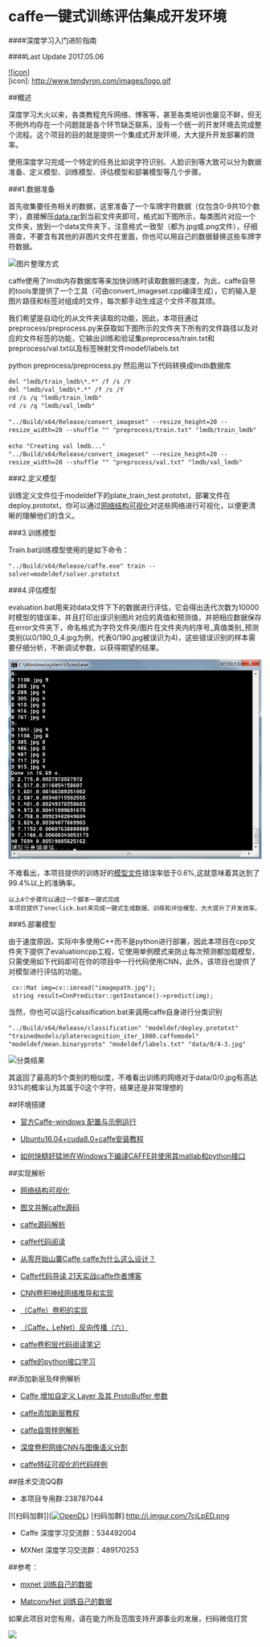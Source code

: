 caffe一键式训练评估集成开发环境
====================================

####深度学习入门进阶指南

####Last Update 2017.05.06

[![icon]](http://www.tendyron.com/)  
[icon]: http://www.tendyron.com/images/logo.gif

##概述

深度学习大火以来，各类教程充斥网络、博客等，甚至各类培训也屡见不鲜，但无不例外均存在一个问题就是各个环节缺乏联系，没有一个统一的开发环境去完成整个流程。这个项目的目的就是提供一个集成式开发环境，大大提升开发部署的效率。

使用深度学习完成一个特定的任务比如说字符识别、人脸识别等大致可以分为数据准备、定义模型、训练模型、评估模型和部署模型等几个步骤。

###1.数据准备

首先收集要任务相关的数据，这里准备了一个车牌字符数据（仅包含0-9共10个数字），直接解压[data.rar](data.rar)到当前文件夹即可，格式如下图所示，每类图片对应一个文件夹，放到一个data文件夹下，注意格式一致型（都为.jpg或.png文件），仔细筛查，不要含有其他的非图片文件在里面，你也可以用自己的数据替换这些车牌字符数据。

![图片整理方式](figures/data.png)

caffe使用了lmdb内存数据库等来加快训练时读取数据的速度，为此，caffe自带的tools里提供了一个工具（可由convert_imageset.cpp编译生成），它的输入是图片路径和标签对组成的文件，每次都手动生成这个文件不胜其烦。

我们希望是自动化的从文件夹读取的功能，因此，本项目通过preprocess/preprocess.py来获取如下图所示的文件夹下所有的文件路径以及对应的文件标签的功能，它输出训练和验证集preprocess/train.txt和preprocess/val.txt以及标签映射文件modef/labels.txt

python preprocess/preprocess.py
然后用以下代码转换成lmdb数据库

```
del "lmdb/train_lmdb\*.*" /f /s /Y
del "lmdb/val_lmdb\*.*" /f /s /Y
rd /s /q "lmdb/train_lmdb"
rd /s /q "lmdb/val_lmdb"

"../Build/x64/Release/convert_imageset" --resize_height=20 --resize_width=20 --shuffle "" "preprocess/train.txt" "lmdb/train_lmdb"

echo "Creating val lmdb..."
"../Build/x64/Release/convert_imageset" --resize_height=20 --resize_width=20 --shuffle "" "preprocess/val.txt" "lmdb/val_lmdb"
```

###2.定义模型

训练定义文件位于modeldef下的plate_train_test.prototxt，部署文件在deploy.prototxt，你可以通过[网络结构可视化](http://ethereon.github.io/netscope/#/editor)对这些网络进行可视化，以便更清晰的理解他们的含义。

###3.训练模型

Train.bat训练模型使用的是如下命令：

```
"../Build/x64/Release/caffe.exe" train --solver=modeldef/solver.prototxt
```

###4.评估模型

evaluation.bat用来对data文件下下的数据进行评估，它会得出迭代次数为10000时模型的错误率，并且打印出误识别图片对应的真值和预测值，并把相应数据保存在error文件夹下，命名格式为字符文件夹/图片在文件夹内的序号_真值类别_预测类别(以0/190_0_4.jpg为例，代表0/190.jpg被误识为4)，这些错误识别的样本需要仔细分析，不断调试参数，以获得期望的结果。

![评估结果](figures/error.png)

不难看出，本项目提供的训练好的[模型文件](trainedmodels/platerecognition_iter_10000.caffemodel)错误率低于0.6%,这就意味着其达到了99.4%以上的准确率。



```
以上4个步骤可以通过一个脚本一键式完成
本项目提供了oneclick.bat来完成一键式生成数据、训练和评估模型，大大提升了开发效率。
```

###5.部署模型

由于速度原因，实际中多使用C++而不是python进行部署，因此本项目在cpp文件夹下提供了evaluationcpp工程，它使用单例模式来防止每次预测都加载模型，只需使用如下代码即可在你的项目中一行代码使用CNN，此外，该项目也提供了对模型进行评估的功能。

```
 cv::Mat img=cv::imread("imagepath.jpg");
 string result=CnnPredictor::getInstance()->predict(img);
```

当然，你也可以运行calssification.bat来调用caffe自身进行分类识别

```
"../Build/x64/Release/classification" "modeldef/deploy.prototxt" "trainedmodels/platerecognition_iter_1000.caffemodel" "modeldef/mean.binaryproto" "modeldef/labels.txt" "data/0/4-3.jpg"
```
![分类结果](figures/classification.png)

其返回了最高的5个类别的相似度，不难看出训练的网络对于data/0/0.jpg有高达93%的概率认为其属于0这个字符，结果还是非常理想的

##环境搭建

* [官方Caffe-windows 配置与示例运行](http://blog.csdn.net/guoyk1990/article/details/52909864)

* [Ubuntu16.04+cuda8.0+caffe安装教程](http://blog.csdn.net/autocyz/article/details/52299889)

* [如何快糙好猛地在Windows下编译CAFFE并使用其matlab和python接口](http://blog.csdn.net/happynear/article/details/45372231)

##实现解析

* [网络结构可视化](http://ethereon.github.io/netscope/#/editor)

* [图文并解caffe源码](http://blog.csdn.net/mounty_fsc/article/category/6136645)

* [caffe源码解析](http://blog.csdn.net/qq_16055159)

* [caffe代码阅读](http://blog.csdn.net/xizero00/article/category/5619855/)

* [从零开始山寨Caffe caffe为什么这么设计？](http://www.cnblogs.com/neopenx/)

* [Caffe代码导读 21天实战caffe作者博客](http://blog.csdn.net/kkk584520/article/category/2620891/2)

* [CNN卷积神经网络推导和实现](http://blog.csdn.net/zouxy09/article/details/9993371)

* [（Caffe）卷积的实现](http://blog.csdn.net/mounty_fsc/article/details/51290446)

* [（Caffe，LeNet）反向传播（六）](http://blog.csdn.net/mounty_fsc/article/details/51379395)

* [caffe卷积层代码阅读笔记](http://blog.csdn.net/tangwei2014/article/details/47730797)

* [caffe的python接口学习](http://www.cnblogs.com/denny402/tag/caffe/default.html?page=2)

##添加新层及样例解析

* [Caffe 增加自定义 Layer 及其 ProtoBuffer 参数](http://blog.csdn.net/kkk584520/article/details/52721838)

* [caffe添加新层教程](http://blog.csdn.net/shuzfan/article/details/51322976)

* [caffe自带样例解析](http://blog.csdn.net/whiteinblue)

* [深度卷积网络CNN与图像语义分割](http://blog.csdn.net/xiahouzuoxin/article/details/47789361)

* [caffe特征可视化的代码样例](http://blog.csdn.net/lingerlanlan/article/details/37593837)

##技术交流QQ群

* 本项目专用群:238787044

[![扫码加群]](<a target="_blank" href="http://shang.qq.com/wpa/qunwpa?idkey=c0f6c0fc9909ac91d8edf5bb6bf1a86a612c6ca9d43747d6429c2480b8019c7b"><img border="0" src="http://pub.idqqimg.com/wpa/images/group.png" alt="OpenDL" title="OpenDL"></a>)
[扫码加群]:http://i.imgur.com/7cjLpED.png

* Caffe 深度学习交流群：534492004

* MXNet 深度学习交流群：489170253

##参考：

* [mxnet 训练自己的数据](https://github.com/imistyrain/mxnet-mr)

* [MatconvNet 训练自己的数据](https://github.com/imistyrain/MatConvNet-mr)

如果此项目对您有用，请在能力所及范围支持开源事业的发展，扫码微信打赏

![](http://i.imgur.com/fkA4iPX.jpg)